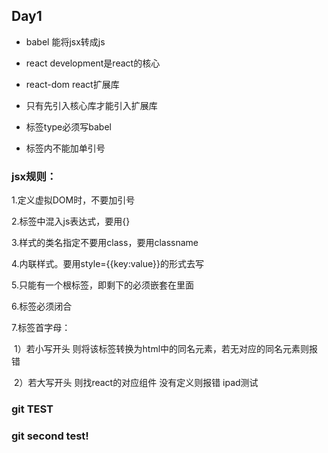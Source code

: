 ## Day1

* babel 能将jsx转成js

* react development是react的核心

* react-dom  react扩展库

* 只有先引入核心库才能引入扩展库

* 标签type必须写babel

* 标签内不能加单引号





### jsx规则：

1.定义虚拟DOM时，不要加引号

2.标签中混入js表达式，要用{}

3.样式的类名指定不要用class，要用classname

4.内联样式。要用style={{key:value}}的形式去写

5.只能有一个根标签，即剩下的必须嵌套在里面

6.标签必须闭合

7.标签首字母：

​										1）若小写开头 则将该标签转换为html中的同名元素，若无对应的同名元素则报错								

​										2）若大写开头 则找react的对应组件  没有定义则报错
ipad测试

### git TEST
### git second test!
